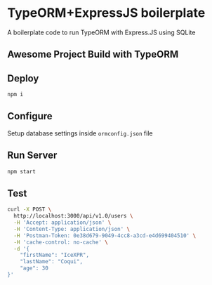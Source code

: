 # TypeORM+ExpressJS boilerplate
A boilerplate code to run TypeORM with Express.JS using SQLite

## Awesome Project Build with TypeORM

## Deploy
``` bash
npm i
```

## Configure
Setup database settings inside `ormconfig.json` file

## Run Server
``` bash
npm start
```

## Test
``` bash
curl -X POST \
  http://localhost:3000/api/v1.0/users \
  -H 'Accept: application/json' \
  -H 'Content-Type: application/json' \
  -H 'Postman-Token: 0e38d679-9049-4cc8-a3cd-e4d699404510' \
  -H 'cache-control: no-cache' \
  -d '{
	"firstName": "IceXPR",
	"lastName": "Coqui",
	"age": 30
}'
```


